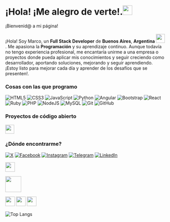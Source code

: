 <h1>¡Hola! ¡Me alegro de verte!.<img src="https://emojis.slackmojis.com/emojis/images/1531849430/4246/blob-sunglasses.gif?1531849430" width="30"/></h1>

<p>¡Bienvenid@ a mi página!</br> </br>¡Hola! Soy Marco, un <b>Full Stack Developer</b> de <b>Buenos Aires</b>, <b>Argentina</b> <img src="https://upload.wikimedia.org/wikipedia/commons/d/da/Flag_of_Argentina-Animated.gif" width="28"/>. Me apasiona la <b>Programación</b> y su aprendizaje continuo. Aunque todavía no tengo experiencia profesional, me encantaría unirme a una empresa o proyectos donde pueda aplicar mis conocimientos y seguir creciendo como desarrollador, aportando soluciones, mejorando y seguir aprendiendo. ¡Estoy listo para mejorar cada día y aprender de los desafíos que se presenten!.

<h3>Cosas con las que programo</h3>

 ![HTML5](https://img.shields.io/badge/html5-%23E34F26.svg?style=for-the-badge&logo=html5&logoColor=white) ![CSS3](https://img.shields.io/badge/css3-%231572B6.svg?style=for-the-badge&logo=css3&logoColor=white) ![JavaScript](https://img.shields.io/badge/javascript-%23323330.svg?style=for-the-badge&logo=javascript&logoColor=%23F7DF1E) ![Python](https://img.shields.io/badge/python-3670A0?style=for-the-badge&logo=python&logoColor=ffdd54) ![Angular](https://img.shields.io/badge/angular-%23DD0031.svg?style=for-the-badge&logo=angular&logoColor=white) ![Bootstrap](https://img.shields.io/badge/bootstrap-%238511FA.svg?style=for-the-badge&logo=bootstrap&logoColor=white) ![React](https://img.shields.io/badge/react-%2320232a.svg?style=for-the-badge&logo=react&logoColor=%2361DAFB) ![Ruby](https://img.shields.io/badge/ruby-%23CC342D.svg?style=for-the-badge&logo=ruby&logoColor=white) ![PHP](https://img.shields.io/badge/php-%23777BB4.svg?style=for-the-badge&logo=php&logoColor=white) ![NodeJS](https://img.shields.io/badge/node.js-6DA55F?style=for-the-badge&logo=node.js&logoColor=white) ![MySQL](https://img.shields.io/badge/mysql-4479A1.svg?style=for-the-badge&logo=mysql&logoColor=white) ![Git](https://img.shields.io/badge/git-%23F05033.svg?style=for-the-badge&logo=git&logoColor=white) ![GitHub](https://img.shields.io/badge/github-%23121011.svg?style=for-the-badge&logo=github&logoColor=white)

<h3>Proyectos de código abierto</h3>

 <img src="https://cdn.pixabay.com/animation/2023/11/09/03/05/03-05-45-320_512.gif" En proceso width="28"/> 

<h3>¿Dónde encontrarme?</h3>

 [![X](https://img.shields.io/badge/X-black.svg?logo=X&logoColor=white)](https://x.com/Marcoca00794656) 
 [![Facebook](https://img.shields.io/badge/Facebook-%231877F2.svg?logo=Facebook&logoColor=white)](https://www.facebook.com/profile.php?id=100046039086403&locale=es_LA) 
 [![Instagram](https://img.shields.io/badge/Instagram-%23E4405F.svg?logo=Instagram&logoColor=white)](https://www.instagram.com/_.marco_.c/)
 [![Telegram](https://img.shields.io/badge/Telegram-2CA5E0?style=for-the-badge&logo=telegram&logoColor=white)](https://steamcommunity.com/sharedfiles/filedetails/?id=2930703719) 
 [![LinkedIn](https://img.shields.io/badge/LinkedIn-%230077B5.svg?logo=linkedin&logoColor=white)](https://www.linkedin.com/in/marco-cardozo-code/?trk=public_profile-settings_edit-profile-content) 
 
 <a href="https://x.com/Marcoca00794656" target="_blank"><img src="https://img.shields.io/badge/X-black.svg?logo=X&logoColor=white" width="30"/></a>
 
 <a href="https://www.facebook.com/profile.php?id=100046039086403&locale=es_LA" target="_blank"><img src="https://img.shields.io/badge/Facebook-%231877F2.svg?logo=Facebook&logoColor=white" width="50"/></a>
 
 <a href="https://www.instagram.com" target="_blank"><img src="https://ejemplo.com/instagram.png" width="30"/></a>
 <a href="https://t.me/tu_telegram" target="_blank"><img src="https://ejemplo.com/telegram.png" width="30"/></a>
 <a href="https://www.linkedin.com" target="_blank"><img src="https://ejemplo.com/linkedin.png" width="30"/></a>

![Top Langs](https://github-readme-stats.vercel.app/api/top-langs/?username=anuraghazra&hide_progress=true)
<!-- Proudly created with GPRM ( https://gprm.itsvg.in ) -->
